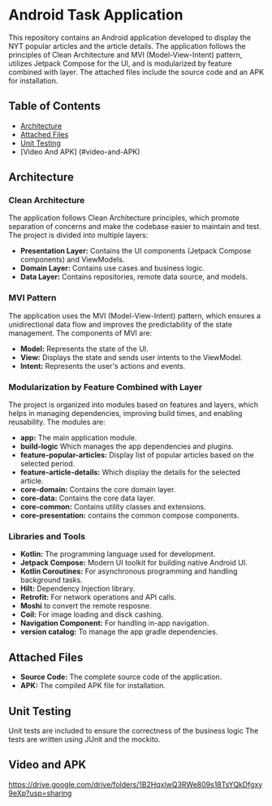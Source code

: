 # Android Task Application

This repository contains an Android application developed to display the NYT popular articles and the article details. The application follows the principles of Clean Architecture and MVI (Model-View-Intent) pattern, utilizes Jetpack Compose for the UI, and is modularized by feature combined with layer. The attached files include the source code and an APK for installation.

## Table of Contents

- [Architecture](#architecture)
- [Attached Files](#attached-files)
- [Unit Testing](#unit-testing)
- [Video And APK] (#video-and-APK)
 

## Architecture

### Clean Architecture

The application follows Clean Architecture principles, which promote separation of concerns and make the codebase easier to maintain and test. The project is divided into multiple layers:

- **Presentation Layer:** Contains the UI components (Jetpack Compose components) and ViewModels.
- **Domain Layer:** Contains use cases and business logic.
- **Data Layer:** Contains repositories, remote data source, and models.

### MVI Pattern

The application uses the MVI (Model-View-Intent) pattern, which ensures a unidirectional data flow and improves the predictability of the state management. The components of MVI are:

- **Model:** Represents the state of the UI.
- **View:** Displays the state and sends user intents to the ViewModel.
- **Intent:** Represents the user's actions and events.

### Modularization by Feature Combined with Layer

The project is organized into modules based on features and layers, which helps in managing dependencies, improving build times, and enabling reusability. The modules are:

- **app:** The main application module.
- **build-logic** Which manages the app dependencies and plugins.
- **feature-popular-articles:** Display list of popular articles based on the selected period.
- **feature-article-details:** Which display the details for the selected article.
- **core-domain:** Contains the core domain layer.
- **core-data:** Contains the core data layer.
- **core-common:** Contains utility classes and extensions.
- **core-presentation:** contains the common compose components.


### Libraries and Tools

- **Kotlin:** The programming language used for development.
- **Jetpack Compose:** Modern UI toolkit for building native Android UI.
- **Kotlin Coroutines:** For asynchronous programming and handling background tasks.
- **Hilt:** Dependency Injection library.
- **Retrofit:** For network operations and API calls.
- **Moshi** to convert the remote resposne.
- **Coil:** For image loading and disck cashing.
- **Navigation Component:** For handling in-app navigation.
- **version catalog:** To manage the app gradle dependencies.

## Attached Files

- **Source Code:** The complete source code of the application.
- **APK:** The compiled APK file for installation. 

## Unit Testing

Unit tests are included to ensure the correctness of the business logic The tests are written using JUnit and the mockito.

## Video and APK
https://drive.google.com/drive/folders/1B2HqxlwQ3RWe809s18TsYQkDfgxy9eXp?usp=sharing

 
